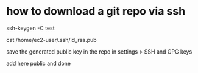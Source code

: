 # how to download a git repo via ssh


ssh-keygen -C test

cat /home/ec2-user/.ssh/id_rsa.pub

save the generated public key in the repo in settings > SSH and GPG keys

add here public and done 


